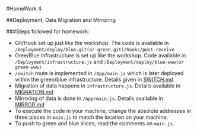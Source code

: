 #HomeWork 4

##Deployment, Data Migration and Mirroring

###Steps followed for homework:
* Git/Hook set up just like the workshop. The code is available in `/Deployment/deploy/blue.git(or green.git)/hooks/post-receive`
* Gree/Blue infrastructure is set up like the workshop. Code available in `/Deployment/infrastructure.js` and `/Deployment/deploy/blue-www(or green-www)`
* `/switch` route is implemented in `/App/main.js` which is later deployed within the green/blue infrastructure. Details given in [SWITCH.md](SWITCH.md)
* Migration of data happens in `infrastructure.js`. Details available in [MIGRATION.md](MIGRATION.md)
* Mirroring of data is done in `/App/main.js`. Details available in [MIRROR.md](MIRROR.md)
* To execute the code in your machine, change the absolute addresses in three places in `main.js` to match the location on your machine.
* To push to green and blue slices, read the comments on `main.js`.

